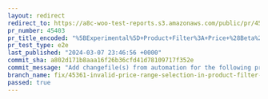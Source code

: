 ```yaml
---
layout: redirect
redirect_to: https://a8c-woo-test-reports.s3.amazonaws.com/public/pr/45403/e2e/index.html
pr_number: 45403
pr_title_encoded: "%5BExperimental%5D+Product+Filter%3A+Price+%28Beta%29+block%3A+Prevent+invalid+price+range+selection+in+Product+Filter+Price+block"
pr_test_type: e2e
last_published: "2024-03-07 23:46:56 +0000"
commit_sha: a802d171b8aaa16f26b36cfd41d78109717f352e
commit_message: "Add changefile(s) from automation for the following project(s): wooco…"
branch_name: fix/45361-invalid-price-range-selection-in-product-filter-price-block
passed: true
---
```

